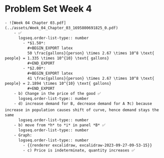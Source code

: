 # Problem Set Week 4
	- ![Week 04 Chapter 03.pdf](../assets/Week_04_Chapter_03_1695800691825_0.pdf)
		- ✅
		  logseq.order-list-type:: number
			- *$1.50*: 
			  #+BEGIN_EXPORT latex
			  50 \frac{gallons}{person} \times 2.67 \times 10^8 \text{ people} = 1.335 \times 10^{10} \text{ gallons}
			  #+END_EXPORT
			- *$2.00*: 
			  #+BEGIN_EXPORT latex
			  41 \frac{gallons}{person} \times 2.67 \times 10^8 \text{ people} = 2.1894 \times 10^{10} \text{ gallons}
			  #+END_EXPORT
		- b) Change in the price of the good ✅
		  logseq.order-list-type:: number
		- d) increase demand for B, decrease demand for A ❓c) because increase in population causes shift of curve, hence demand stays the same
		  logseq.order-list-type:: number
		- b) move from *h* to *i* in panel *B* ✅
		  logseq.order-list-type:: number
		- Graph:
		  logseq.order-list-type:: number
			- {{renderer excalidraw, excalidraw-2023-09-27-09-53-15}}
			- c) Price is indeterminate, quantity increases ✅